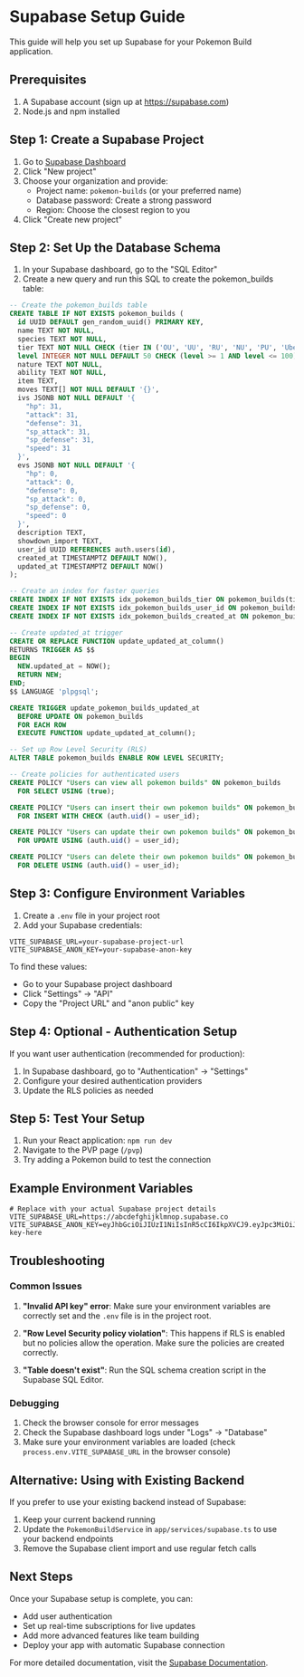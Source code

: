 # Supabase Setup Guide

This guide will help you set up Supabase for your Pokemon Build application.

## Prerequisites

1. A Supabase account (sign up at https://supabase.com)
2. Node.js and npm installed

## Step 1: Create a Supabase Project

1. Go to [Supabase Dashboard](https://supabase.com/dashboard)
2. Click "New project"
3. Choose your organization and provide:
   - Project name: `pokemon-builds` (or your preferred name)
   - Database password: Create a strong password
   - Region: Choose the closest region to you
4. Click "Create new project"

## Step 2: Set Up the Database Schema

1. In your Supabase dashboard, go to the "SQL Editor"
2. Create a new query and run this SQL to create the pokemon_builds table:

```sql
-- Create the pokemon_builds table
CREATE TABLE IF NOT EXISTS pokemon_builds (
  id UUID DEFAULT gen_random_uuid() PRIMARY KEY,
  name TEXT NOT NULL,
  species TEXT NOT NULL,
  tier TEXT NOT NULL CHECK (tier IN ('OU', 'UU', 'RU', 'NU', 'PU', 'Ubers', 'Doubles', 'VGC', 'Other')),
  level INTEGER NOT NULL DEFAULT 50 CHECK (level >= 1 AND level <= 100),
  nature TEXT NOT NULL,
  ability TEXT NOT NULL,
  item TEXT,
  moves TEXT[] NOT NULL DEFAULT '{}',
  ivs JSONB NOT NULL DEFAULT '{
    "hp": 31,
    "attack": 31,
    "defense": 31,
    "sp_attack": 31,
    "sp_defense": 31,
    "speed": 31
  }',
  evs JSONB NOT NULL DEFAULT '{
    "hp": 0,
    "attack": 0,
    "defense": 0,
    "sp_attack": 0,
    "sp_defense": 0,
    "speed": 0
  }',
  description TEXT,
  showdown_import TEXT,
  user_id UUID REFERENCES auth.users(id),
  created_at TIMESTAMPTZ DEFAULT NOW(),
  updated_at TIMESTAMPTZ DEFAULT NOW()
);

-- Create an index for faster queries
CREATE INDEX IF NOT EXISTS idx_pokemon_builds_tier ON pokemon_builds(tier);
CREATE INDEX IF NOT EXISTS idx_pokemon_builds_user_id ON pokemon_builds(user_id);
CREATE INDEX IF NOT EXISTS idx_pokemon_builds_created_at ON pokemon_builds(created_at);

-- Create updated_at trigger
CREATE OR REPLACE FUNCTION update_updated_at_column()
RETURNS TRIGGER AS $$
BEGIN
  NEW.updated_at = NOW();
  RETURN NEW;
END;
$$ LANGUAGE 'plpgsql';

CREATE TRIGGER update_pokemon_builds_updated_at
  BEFORE UPDATE ON pokemon_builds
  FOR EACH ROW
  EXECUTE FUNCTION update_updated_at_column();

-- Set up Row Level Security (RLS)
ALTER TABLE pokemon_builds ENABLE ROW LEVEL SECURITY;

-- Create policies for authenticated users
CREATE POLICY "Users can view all pokemon builds" ON pokemon_builds
  FOR SELECT USING (true);

CREATE POLICY "Users can insert their own pokemon builds" ON pokemon_builds
  FOR INSERT WITH CHECK (auth.uid() = user_id);

CREATE POLICY "Users can update their own pokemon builds" ON pokemon_builds
  FOR UPDATE USING (auth.uid() = user_id);

CREATE POLICY "Users can delete their own pokemon builds" ON pokemon_builds
  FOR DELETE USING (auth.uid() = user_id);
```

## Step 3: Configure Environment Variables

1. Create a `.env` file in your project root
2. Add your Supabase credentials:

```env
VITE_SUPABASE_URL=your-supabase-project-url
VITE_SUPABASE_ANON_KEY=your-supabase-anon-key
```

To find these values:
- Go to your Supabase project dashboard
- Click "Settings" → "API"
- Copy the "Project URL" and "anon public" key

## Step 4: Optional - Authentication Setup

If you want user authentication (recommended for production):

1. In Supabase dashboard, go to "Authentication" → "Settings"
2. Configure your desired authentication providers
3. Update the RLS policies as needed

## Step 5: Test Your Setup

1. Run your React application: `npm run dev`
2. Navigate to the PVP page (`/pvp`)
3. Try adding a Pokemon build to test the connection

## Example Environment Variables

```env
# Replace with your actual Supabase project details
VITE_SUPABASE_URL=https://abcdefghijklmnop.supabase.co
VITE_SUPABASE_ANON_KEY=eyJhbGciOiJIUzI1NiIsInR5cCI6IkpXVCJ9.eyJpc3MiOiJzdXBhYmFzZSIsInJlZiI6ImFiY2RlZmdoaWprbG1ub3AiLCJyb2xlIjoiYW5vbiIsImlhdCI6MTY0MjAwMDAwMCwiZXhwIjoxOTU3NTc2MDAwfQ.example-key-here
```

## Troubleshooting

### Common Issues

1. **"Invalid API key" error**: Make sure your environment variables are correctly set and the `.env` file is in the project root.

2. **"Row Level Security policy violation"**: This happens if RLS is enabled but no policies allow the operation. Make sure the policies are created correctly.

3. **"Table doesn't exist"**: Run the SQL schema creation script in the Supabase SQL Editor.

### Debugging

1. Check the browser console for error messages
2. Check the Supabase dashboard logs under "Logs" → "Database"
3. Make sure your environment variables are loaded (check `process.env.VITE_SUPABASE_URL` in the browser console)

## Alternative: Using with Existing Backend

If you prefer to use your existing backend instead of Supabase:

1. Keep your current backend running
2. Update the `PokemonBuildService` in `app/services/supabase.ts` to use your backend endpoints
3. Remove the Supabase client import and use regular fetch calls

## Next Steps

Once your Supabase setup is complete, you can:
- Add user authentication
- Set up real-time subscriptions for live updates
- Add more advanced features like team building
- Deploy your app with automatic Supabase connection

For more detailed documentation, visit the [Supabase Documentation](https://supabase.com/docs). 